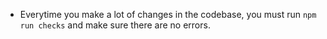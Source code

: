 - Everytime you make a lot of changes in the codebase, you must run `npm run checks` and make sure there are no errors.
